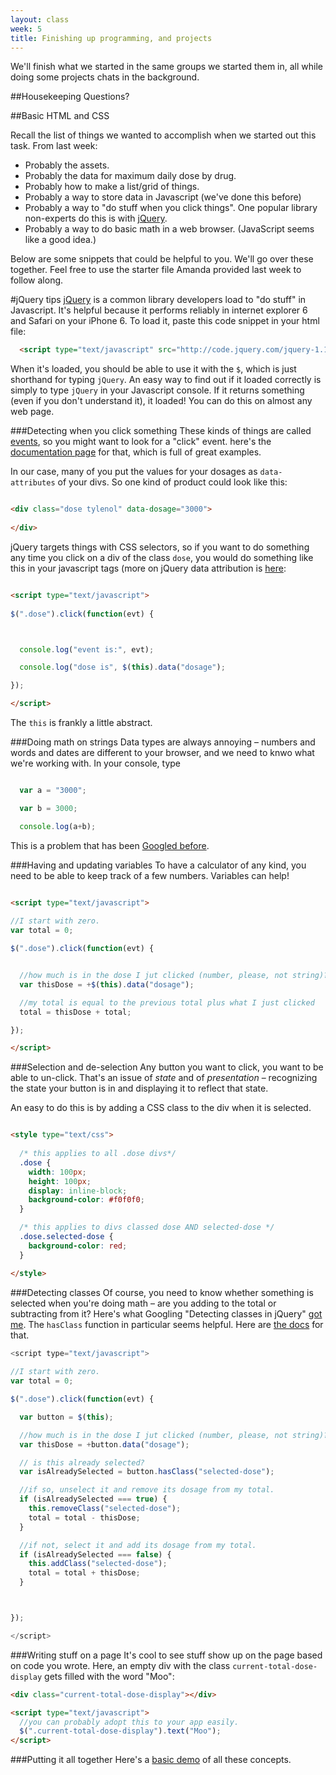 ```yaml
---
layout: class
week: 5
title: Finishing up programming, and projects
---
```

<script type="text/javascript" src="http://code.jquery.com/jquery-1.11.2.min.js"></script>

We'll finish what we started in the same groups we started them in, all while doing some projects chats in the background.

##Housekeeping
Questions?

##Basic HTML and CSS

Recall the list of things we wanted to accomplish when we started out this task. From last week:

- Probably the assets.
- Probably the data for maximum daily dose by drug.
- Probably how to make a list/grid of things.
- Probably a way to store data in Javascript (we've done this before)
- Probably a way to "do stuff when you click things". One popular library non-experts do this is with [jQuery](http://jquery.com/).
- Probably a way to do basic math in a web browser. (JavaScript seems like a good idea.)

Below are some snippets that could be helpful to you. We'll go over these together. Feel free to use the starter file Amanda provided last week to follow along.

#jQuery tips
[jQuery](https://jquery.com/) is a common library developers load to "do stuff" in Javascript. It's helpful because it performs reliably in internet explorer 6 and Safari on your iPhone 6. To load it, paste this code snippet in your html file:

```html
  <script type="text/javascript" src="http://code.jquery.com/jquery-1.11.2.min.js"></script>
```

When it's loaded, you should be able to use it with the `$`, which is just shorthand for typing `jQuery`. An easy way to find out if it loaded correctly is simply to type `jQuery` in your Javascript console. If it returns something (even if you don't understand it), it loaded! You can do this on almost any web page.

###Detecting when you click something
These kinds of things are called [events](http://api.jquery.com/category/events/), so you might want to look for a "click" event. here's the [documentation page](http://api.jquery.com/click/) for that, which is full of great examples.

In our case, many of you put the values for your dosages as `data-attributes` of your divs. So one kind of product could look like this:

```html

<div class="dose tylenol" data-dosage="3000">
  
</div>

```

jQuery targets things with CSS selectors, so if you want to do something any time you click on a div of the class `dose`, you would do something like this in your javascript tags (more on jQuery data attribution is [here](http://api.jquery.com/data/):

```html

<script type="text/javascript">
  
$(".dose").click(function(evt) {



  console.log("event is:", evt);

  console.log("dose is", $(this).data("dosage");

});

</script>

```

The `this` is frankly a little abstract.

###Doing math on strings
Data types are always annoying – numbers and words and dates are different to your browser, and we need to knwo what we're working with. In your console, type

```javascript

  var a = "3000";

  var b = 3000;

  console.log(a+b);

```

This is a problem that has been [Googled before](https://www.google.com/search?q=javascript+turning+a+string+into+a+number&oq=javascript+turning+a+string+into+a+number&aqs=chrome..69i57j69i65l2j0l2j69i60.5205j0j7&sourceid=chrome&es_sm=119&ie=UTF-8).


###Having and updating variables
To have a calculator of any kind, you need to be able to keep track of a few numbers. Variables can help!

```html

<script type="text/javascript">
  
//I start with zero.
var total = 0;

$(".dose").click(function(evt) {


  //how much is in the dose I jut clicked (number, please, not string)?
  var thisDose = +$(this).data("dosage");

  //my total is equal to the previous total plus what I just clicked
  total = thisDose + total;

});

</script>
```

###Selection and de-selection
Any button you want to click, you want to be able to un-click. That's an issue of <em>state</em> and of <em>presentation</em> – recognizing the state your button is in and displaying it to reflect that state.

An easy to do this is by adding a CSS class to the div when it is selected. 

```html

<style type="text/css">
    
  /* this applies to all .dose divs*/
  .dose {
    width: 100px;
    height: 100px;
    display: inline-block;
    background-color: #f0f0f0;
  }

  /* this applies to divs classed dose AND selected-dose */
  .dose.selected-dose {
    background-color: red;
  }

</style>


```


###Detecting classes
Of course, you need to know whether something is selected when you're doing math – are you adding to the total or subtracting from it? Here's what Googling "Detecting classes in jQuery" [got me](https://www.google.com/search?q=detecting+classes+in+jquery&oq=detecting+classes+in+jquery&aqs=chrome..69i57.3390j0j7&sourceid=chrome&es_sm=119&ie=UTF-8). The `hasClass` function in particular seems helpful. Here are [the docs](https://api.jquery.com/hasclass/) for that.

```javascript
<script type="text/javascript">
  
//I start with zero.
var total = 0;

$(".dose").click(function(evt) {

  var button = $(this);

  //how much is in the dose I jut clicked (number, please, not string)?
  var thisDose = +button.data("dosage");

  // is this already selected?
  var isAlreadySelected = button.hasClass("selected-dose");

  //if so, unselect it and remove its dosage from my total.
  if (isAlreadySelected === true) {
    this.removeClass("selected-dose");
    total = total - thisDose;
  }

  //if not, select it and add its dosage from my total.
  if (isAlreadySelected === false) {
    this.addClass("selected-dose");
    total = total + thisDose;
  }



});

</script>
```

###Writing stuff on a page
It's cool to see stuff show up on the page based on code you wrote. Here, an empty div with the class `current-total-dose-display` gets filled with the word "Moo":

```html
<div class="current-total-dose-display"></div>

<script type="text/javascript">
  //you can probably adopt this to your app easily.
  $(".current-total-dose-display").text("Moo");
</script>
```

###Putting it all together
Here's a [basic demo](demo.html) of all these concepts.

